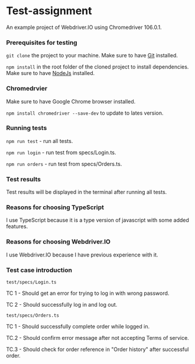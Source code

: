 # Test-assignment
An example project of Webdriver.IO using Chromedriver 106.0.1.

### Prerequisites for testing
```git clone``` the project to your machine. 
Make sure to have  [Git](https://git-scm.com) installed.

```npm install``` in the root folder of the cloned project to install dependencies.
Make sure to have [NodeJs](https://nodejs.org/en/) installed.

### Chromedrvier
Make sure to have Google Chrome browser installed.

```npm install chromedriver --save-dev``` to update to lates version.

### Running tests
```npm run test``` - run all tests.

```npm run login``` - run test from specs/Login.ts.

```npm run orders``` - run test from specs/Orders.ts.

### Test results
Test results will be displayed in the terminal after running all tests.

### Reasons for choosing TypeScript
I use TypeScript because it is a type version of javascript with some added features.

### Reasons for choosing Webdriver.IO
I use Webdriver.IO because I have previous experience with it.

### Test case introduction
``test/specs/Login.ts``

TC 1 - Should get an error for trying to log in with wrong password.

TC 2 - Should successfully log in and log out.


``test/specs/Orders.ts``

TC 1 - Should successfully complete order while logged in.

TC.2 - Should confirm error message after not accepting Terms of service.

TC.3 - Should check for order reference in "Order history" after successful order.
